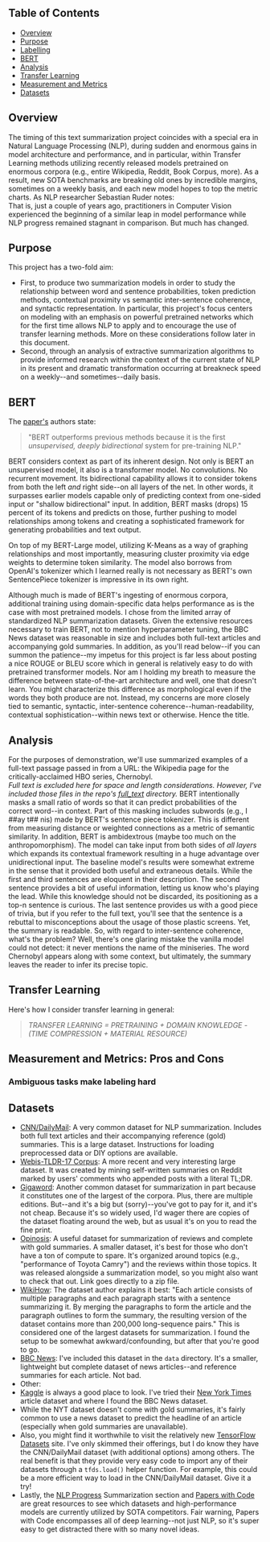 ## Table of Contents
* [Overview](#overview)
* [Purpose](#purpose)
* [Labelling](#labelling)
* [BERT](#bert)
* [Analysis](#analysis)
* [Transfer Learning](#transfer-learning)
* [Measurement and Metrics](#metrics)
* [Datasets](#datasets)

## Overview  
The timing of this text summarization project coincides with a special era in Natural Language Processing (NLP), during sudden and enormous gains in model architecture and performance, and in particular, within Transfer Learning methods utilizing recently released models pretrained on enormous corpora (e.g., entire Wikipedia, Reddit, Book Corpus, more). As a result, new SOTA benchmarks are breaking old ones by incredible margins, sometimes on a weekly basis, and each new model hopes to top the metric charts. As NLP researcher Sebastian Ruder notes:  
That is, just a couple of years ago, practitioners in Computer Vision experienced the beginning of a similar leap in model performance while NLP progress remained stagnant in comparison. But much has changed. 

## Purpose  
This project has a two-fold aim:  
- First, to produce two summarization models in order to study the relationship between word and sentence probabilities, token prediction methods, contextual proximity vs semantic inter-sentence coherence, and syntactic representation.  In particular, this project's focus centers on modeling with an emphasis on powerful pretrained networks which for the first time allows NLP to apply and to encourage the use of transfer learning methods. More on these considerations follow later in this document.  
- Second, through an analysis of extractive summarization algorithms to provide informed research within the context of the current state of NLP in its present and dramatic transformation occurring at breakneck speed on a weekly--and sometimes--daily basis.

## BERT
The [paper's](https://arxiv.org/abs/1810.04805) authors state:

 > "BERT outperforms previous methods because it is the first *unsupervised, deeply bidirectional* system for pre-training NLP."

BERT considers context as part of its inherent design. Not only is BERT an unsupervised model, it also is a transformer model. No convolutions. No recurrent movement. Its bidirectional capability allows it to consider tokens from both the left *and* right side--on all layers of the net. In other words, it surpasses earlier models capable only of predicting context from one-sided input or "shallow bidirectional" input. In addition, BERT masks (drops) 15 percent of its tokens and predicts on those, further pushing to model relationships among tokens and creating a sophisticated framework for generating probabilities and text output.

On top of my BERT-Large model, utilizing K-Means as a way of graphing relationships and most importantly, measuring cluster proximity via edge weights to determine token similarity. The model also borrows from OpenAI's tokenizer which I learned really is not necessary as BERT's own SentencePiece tokenizer is impressive in its own right.  

Although much is made of BERT's ingesting of enormous corpora, additional training using domain-specific data helps performance as is the case with most pretrained models. I chose from the limited array of standardized NLP summarization datasets. Given the extensive resources necessary to train BERT, not to mention hyperparameter tuning, the BBC News dataset was reasonable in size and includes both full-text articles and accompanying gold summaries. In addition, as you'll read below--if you can summon the patience--my impetus for this project is far less about posting a nice ROUGE or BLEU score which in general is relatively easy to do with pretrained transformer models. Nor am I holding my breath to measure the difference between state-of-the-art architecture and well, one that doesn't learn. You might characterize this difference as morphological even if the words they both produce are not. Instead, my concerns are more closely tied to semantic, syntactic, inter-sentence coherence--human-readability, contextual sophistication--within news text or otherwise. Hence the title.

## Analysis  
For the purposes of demonstration, we'll use summarized examples of a full-text passage passed in from a URL: the Wikipedia page for the critically-acclaimed HBO series, Chernobyl.  
*Full text is excluded here for space and length considerations. However, I've included those files in the repo's [full_text](https://github.com/dhk3136/bert-vs-vanilla-summarization/tree/master/full_text) directory.*
BERT intentionally masks a small ratio of words so that it can predict probabilities of the correct word--in context. Part of this masking includes subwords (e.g., I ##ay t## nis) made by BERT's sentence piece tokenizer. This is different from measuring distance or weighted connections as a metric of semantic similarity. In addition, BERT is ambidextrous (maybe too much on the anthropomorphism). The model can take input from both sides of *all layers* which expands its contextual framework resulting in a huge advantage over unidirectional input. 
The baseline model's results were somewhat extreme in the sense that it provided both useful and extraneous details. While the first and third sentences are eloquent in their description. The second sentence provides a bit of useful information, letting us know who's playing the lead. While this knowledge should not be discarded, its positioning as a top-n sentence is curious. The last sentence provides us with a good piece of trivia, but if you refer to the full text, you'll see that the sentence is a rebuttal to misconceptions about the usage of those plastic screens. Yet, the summary is readable. So, with regard to inter-sentence coherence, what's the problem? Well, there's one glaring mistake the vanilla model could not detect: it never mentions the name of the miniseries. The word Chernobyl appears along with some context, but ultimately, the summary leaves the reader to infer its precise topic.  

## Transfer Learning
Here's how I consider transfer learning in general:  

> *TRANSFER LEARNING = PRETRAINING + DOMAIN KNOWLEDGE - (TIME COMPRESSION + MATERIAL RESOURCE)*

## Measurement and Metrics: Pros and Cons
### Ambiguous tasks make labeling hard

## Datasets  
 - [CNN/DailyMail](https://github.com/abisee/cnn-dailymail): A very common dataset for NLP summarization. Includes both full text articles and their accompanying reference (gold) summaries. This is a large dataset. Instructions for loading preprocessed data or DIY options are available.
 - [Webis-TLDR-17 Corpus](https://zenodo.org/record/1168855): A more recent and very interesting large dataset. It was created by mining self-written summaries on Reddit marked by users' comments who appended posts with a literal TL;DR.
 - [Gigaword](https://www.ldc.upenn.edu/language-resources): Another common dataset for summarization in part because it constitutes one of the largest of the corpora. Plus, there are multiple editions. But--and it's a big but (sorry)--you've got to pay for it, and it's not cheap. Because it's so widely used, I'd wager there are copies of the dataset floating around the web, but as usual it's on you to read the fine print.
 - [Opinosis](https://github.com/kavgan/opinosis/blob/master/OpinosisDataset1.0_0.zip): A useful dataset for summarization of reviews and complete with gold summaries. A smaller dataset, it's best for those who don't have a ton of compute to spare. It's organized around topics (e.g., "performance of Toyota Camry") and the reviews within those topics. It was released alongside a summarization model, so you might also want to check that out. Link goes directly to a zip file.
 - [WikiHow](https://github.com/mahnazkoupaee/WikiHow-Dataset): The dataset author explains it best: "Each article consists of multiple paragraphs and each paragraph starts with a sentence summarizing it. By merging the paragraphs to form the article and the paragraph outlines to form the summary, the resulting version of the dataset contains more than 200,000 long-sequence pairs." This is considered one of the largest datasets for summarization. I found the setup to be somewhat awkward/confounding, but after that you're good to go.
 - [BBC News](https://www.kaggle.com/pariza/bbc-news-summary): I've included this dataset in the `data` directory. It's a smaller, lightweight but complete dataset of news articles--and reference summaries for each article. Not bad.
 - Other:  
  - [Kaggle](https://www.kaggle.com) is always a good place to look. I've tried their [New York Times](https://www.kaggle.com/nzalake52/new-york-times-articles) article dataset and where I found the BBC News dataset.  
  - While the NYT dataset doesn't come with gold summaries, it's fairly common to use a news dataset to predict the headline of an article (especially when gold summaries are unavailable).  
  - Also, you might find it worthwhile to visit the relatively new [TensorFlow Datasets](https://www.tensorflow.org/datasets) site. I've only skimmed their offerings, but I do know they have the CNN/DailyMail dataset (with additional options) among others. The real benefit is that they provide very easy code to import any of their datasets through a `tfds.load()` helper function. For example, this could be a more efficient way to load in the CNN/DailyMail dataset. Give it a try!
  - Lastly, the [NLP Progress](http://nlpprogress.com/english/summarization.html) Summarization section and [Papers with Code](https://www.paperswithcode.com) are great resources to see which datasets and high-performance models are currently utilized by SOTA competitors. Fair warning, Papers with Code encompasses all of deep learning--not just NLP, so it's super easy to get distracted there with so many novel ideas.